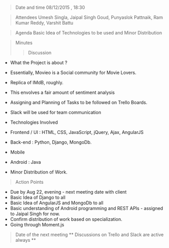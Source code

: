 > Date and time
08/12/2015 , 18:30

> Attendees
Umesh Singla, Jaipal Singh Goud, Punyaslok Pattnaik, Ram Kumar Reddy, Varshit Battu

> Agenda
Basic Idea of Technologies to be used and Minor Distribution

> Minutes
>> Discussion
* What the Project is about ?
 * Essentially, Movieo is a Social community for Movie Lovers.
 * Replica of IMdB, roughly.
 * This envolves a fair amount of sentiment analysis
 * Assigning and Planning of Tasks to be followed on Trello Boards.
 * Slack will be used for team communication

* Technologies Involved
 * Frontend / UI : HTML, CSS, JavaScript, jQuery, Ajax, AngularJS
 * Back-end : Python, Django, MongoDb.
 * Mobile
  * Android : Java
 * Minor Distribution of Work.
	
> Action Points
* Due by Aug 22, evening - next meeting date with client
 * Basic Idea of Django to all
 * Basic Idea of AngularJS and MongoDb to all
 * Basic understanding of Android programming and REST APIs - assigned to Jaipal Singh for now.
 * Confirm distribution of work based on specialization.
 * Going through Moment.js
	
> Date of the next meeting
** Discussions on Trello and Slack are active always **
